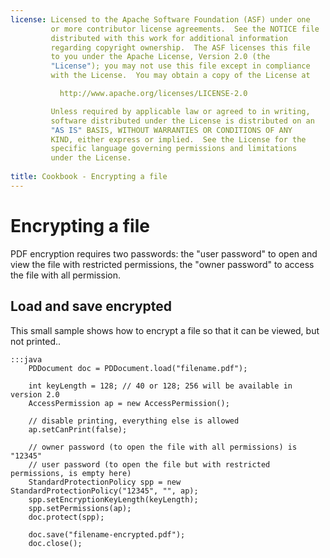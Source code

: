 ```yaml
---
license: Licensed to the Apache Software Foundation (ASF) under one
         or more contributor license agreements.  See the NOTICE file
         distributed with this work for additional information
         regarding copyright ownership.  The ASF licenses this file
         to you under the Apache License, Version 2.0 (the
         "License"); you may not use this file except in compliance
         with the License.  You may obtain a copy of the License at

           http://www.apache.org/licenses/LICENSE-2.0

         Unless required by applicable law or agreed to in writing,
         software distributed under the License is distributed on an
         "AS IS" BASIS, WITHOUT WARRANTIES OR CONDITIONS OF ANY
         KIND, either express or implied.  See the License for the
         specific language governing permissions and limitations
         under the License.
         
title: Cookbook - Encrypting a file
---
```


Encrypting a file
=================

PDF encryption requires two passwords: the "user password" to open and view the file with restricted permissions, the "owner password" to access the file with all permission.


Load and save encrypted
-----------------------

This small sample shows how to encrypt a file so that it can be viewed, but not printed..

	:::java
        PDDocument doc = PDDocument.load("filename.pdf");

        int keyLength = 128; // 40 or 128; 256 will be available in version 2.0
        AccessPermission ap = new AccessPermission();
        
        // disable printing, everything else is allowed
        ap.setCanPrint(false);
        
        // owner password (to open the file with all permissions) is "12345"
        // user password (to open the file but with restricted permissions, is empty here) 
        StandardProtectionPolicy spp = new StandardProtectionPolicy("12345", "", ap);
        spp.setEncryptionKeyLength(keyLength);
        spp.setPermissions(ap);
        doc.protect(spp);
        
        doc.save("filename-encrypted.pdf");
        doc.close();
